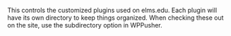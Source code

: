 This controls the customized plugins used on elms.edu. Each plugin will have its own directory to keep things organized. When checking these out on the site, use the subdirectory option in WPPusher.